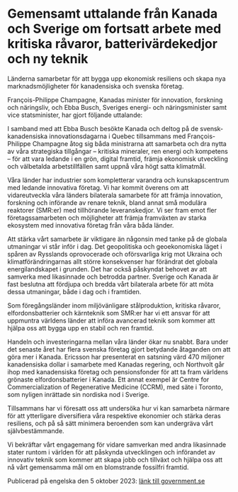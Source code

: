 # Gemensamt uttalande från Kanada och Sverige om fortsatt arbete med kritiska råvaror, batterivärdekedjor och ny teknik

Länderna samarbetar för att bygga upp ekonomisk resiliens och skapa nya marknadsmöjligheter för kanadensiska och svenska företag.

François-Philippe Champagne, Kanadas minister för innovation, forskning och näringsliv, och Ebba Busch, Sveriges energi- och näringsminister samt vice statsminister, har gjort följande uttalande:

I samband med att Ebba Busch besökte Kanada och deltog på de svensk-kanadensiska innovationsdagarna i Quebec tillsammans med François-Philippe Champagne åtog sig båda ministrarna att samarbeta och dra nytta av våra strategiska tillgångar – kritiska mineraler, ren energi och kompetens – för att vara ledande i en grön, digital framtid, främja ekonomisk utveckling och välbetalda arbetstillfällen samt uppnå våra högt satta klimatmål.

Våra länder har industrier som kompletterar varandra och kunskapscentrum med ledande innovativa företag. Vi har kommit överens om att vidareutveckla våra länders bilaterala samarbete för att främja innovation, forskning och införande av renare teknik, bland annat små modulära reaktorer (SMR:er) med tillhörande leveranskedjor. Vi ser fram emot fler företagssamarbeten och möjligheter att främja framväxten av starka ekosystem med innovativa företag från våra båda länder.

Att stärka vårt samarbete är viktigare än någonsin med tanke på de globala utmaningar vi står inför i dag. Det geopolitiska och geoekonomiska läget i spåren av Rysslands oprovocerade och oförsvarliga krig mot Ukraina och klimatförändringarnas allt större konsekvenser har förändrat det globala energilandskapet i grunden. Det har också påskyndat behovet av att samverka med likasinnade och betrodda partner. Sverige och Kanada är fast beslutna att fördjupa och bredda vårt bilaterala arbete för att möta dessa utmaningar, både i dag och i framtiden.

Som föregångsländer inom miljövänligare stålproduktion, kritiska råvaror, elfordonsbatterier och kärnteknik som SMR:er har vi ett ansvar för att uppmuntra världens länder att införa avancerad teknik som kommer att hjälpa oss att bygga upp en stabil och ren framtid.

Handeln och investeringarna mellan våra länder ökar nu snabbt. Bara under det senaste året har flera svenska företag gjort betydande åtaganden om att göra mer i Kanada. Ericsson har presenterat en satsning värd 470 miljoner kanadensiska dollar i samarbete med Kanadas regering, och Northvolt går ihop med kanadensiska företag och pensionsfonder för att ta fram världens grönaste elfordonsbatterier i Kanada. Ett annat exempel är Centre for Commercialization of Regenerative Medicine (CCRM), med säte i Toronto, som nyligen inrättade sin nordiska nod i Sverige.

Tillsammans har vi föresatt oss att undersöka hur vi kan samarbeta närmare för att ytterligare diversifiera våra respektive ekonomier och stärka deras resiliens, och på så sätt minimera beroenden som kan undergräva vårt självbestämmande.

Vi bekräftar vårt engagemang för vidare samverkan med andra likasinnade stater runtom i världen för att påskynda utvecklingen och införandet av innovativ teknik som kommer att skapa jobb och tillväxt och hjälpa oss att nå vårt gemensamma mål om en blomstrande fossilfri framtid.

Publicerad på engelska den 5 oktober 2023: [länk till government.se](https://www.government.se/statements/2023/10/joint-statement-by-canada-and-sweden-on-sustained-engagement-on-critical-raw-materials-battery-value-chains-and-emerging-technologies/ "Government.se")
